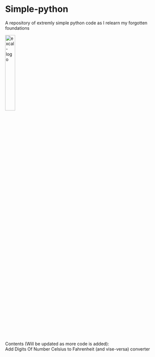 # Simple-python
A repository of extremly simple python code as I relearn my forgotten foundations

<img src="https://user-images.githubusercontent.com/91800528/180815037-32aca979-c0f5-4905-a6c3-3c86be7d2ec7.png" alt="excal-logo" width="25%"/>

Contents (Will be updated as more code is added): <br />
  Add Digits Of Number
  Celsius to Fahrenheit (and vise-versa) converter


